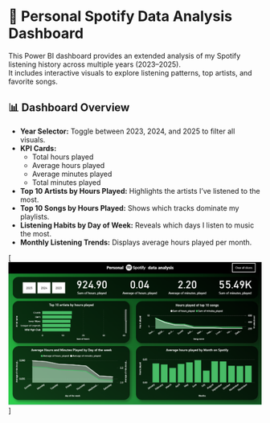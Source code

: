 # 🎵 Personal Spotify Data Analysis Dashboard

This Power BI dashboard provides an extended analysis of my Spotify listening history across multiple years (2023–2025).  
It includes interactive visuals to explore listening patterns, top artists, and favorite songs.

## 📊 Dashboard Overview
- **Year Selector:** Toggle between 2023, 2024, and 2025 to filter all visuals.
- **KPI Cards:**
  - Total hours played
  - Average hours played
  - Average minutes played
  - Total minutes played
- **Top 10 Artists by Hours Played:** Highlights the artists I’ve listened to the most.
- **Top 10 Songs by Hours Played:** Shows which tracks dominate my playlists.
- **Listening Habits by Day of Week:** Reveals which days I listen to music the most.
- **Monthly Listening Trends:** Displays average hours played per month.

[![View Dashboard](Screenshot%202025-08-08%20113426.png)]
